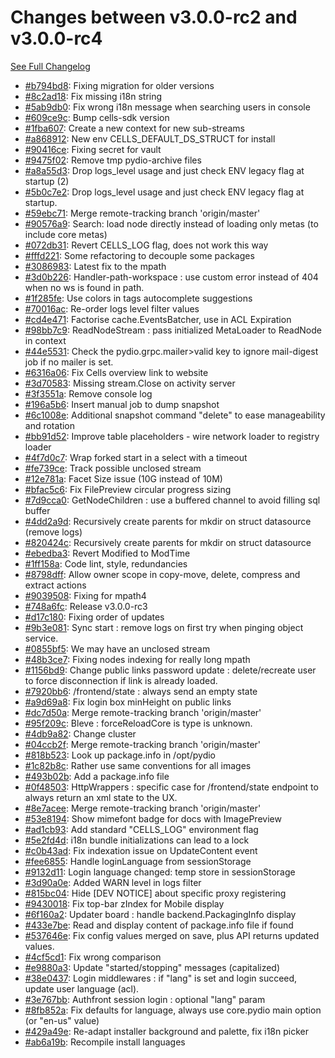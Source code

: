 # Changes between v3.0.0-rc2 and v3.0.0-rc4

[See Full Changelog](https://github.com/pydio/cells/compare/v3.0.0-rc2...v3.0.0-rc4)

- [#b794bd8](https://github.com/pydio/cells/commit/b794bd8604de3fc03ed91a8160adcaf458aace49): Fixing migration for older versions
- [#8c2ad18](https://github.com/pydio/cells/commit/8c2ad183f0b94a023f7e2475d370453a5316649b): Fix missing i18n string
- [#5ab9db0](https://github.com/pydio/cells/commit/5ab9db057366de5403ee4adf27f4a932251c9b62): Fix wrong i18n message when searching users in console
- [#609ce9c](https://github.com/pydio/cells/commit/609ce9cde6dd65e45bd82a0b954e006d6e817114): Bump cells-sdk version
- [#1fba607](https://github.com/pydio/cells/commit/1fba607c86ea7648f68cf5d918ab248497500953): Create a new context for new sub-streams
- [#a868912](https://github.com/pydio/cells/commit/a868912174b4984b7b227afe21b514eef3d2b26c): New env CELLS_DEFAULT_DS_STRUCT for install
- [#90416ce](https://github.com/pydio/cells/commit/90416ce47c5e8712b9e67346ee95781f2b10b17a): Fixing secret for vault
- [#9475f02](https://github.com/pydio/cells/commit/9475f02bc37d215302660ebca02b061a2de36d15): Remove tmp pydio-archive files
- [#a8a55d3](https://github.com/pydio/cells/commit/a8a55d331867a512fe4dc39b05055c50520a15d4): Drop logs_level usage and just check ENV legacy flag at startup (2)
- [#5b0c7e2](https://github.com/pydio/cells/commit/5b0c7e264f1b2036fa15d56f84026cd35c1bfe30): Drop logs_level usage and just check ENV legacy flag at startup.
- [#59ebc71](https://github.com/pydio/cells/commit/59ebc715daf734b773613a3b946c7dcdb73d16a3): Merge remote-tracking branch 'origin/master'
- [#90576a9](https://github.com/pydio/cells/commit/90576a92dbbee471c6e6638cc9ab1284086d30a2): Search: load node directly instead of loading only metas (to include core metas)
- [#072db31](https://github.com/pydio/cells/commit/072db311f1cf822209a056f4ac3eae3287561c2f): Revert CELLS_LOG flag, does not work this way
- [#fffd221](https://github.com/pydio/cells/commit/fffd221fff3d11d694ad3ec4992edb560801915d): Some refactoring to decouple some packages
- [#3086983](https://github.com/pydio/cells/commit/308698348abca9695c5ad724d10995934fd12390): Latest fix to the mpath
- [#3d0b226](https://github.com/pydio/cells/commit/3d0b2268ebd1f0e1093b7b5ca382e3e53740bad2): Handler-path-workspace : use custom error instead of 404 when no ws is found in path.
- [#1f285fe](https://github.com/pydio/cells/commit/1f285fe28ba39508e463a9a5ec7722d281a16d5b): Use colors in tags autocomplete suggestions
- [#70016ac](https://github.com/pydio/cells/commit/70016ac56410be333c21e05a78a6a5d7df7e2490): Re-order logs level filter values
- [#cd4e471](https://github.com/pydio/cells/commit/cd4e471b69463d376ed644732a60b1ec55530439): Factorise cache.EventsBatcher, use in ACL Expiration
- [#98bb7c9](https://github.com/pydio/cells/commit/98bb7c92e76c7469200128be2cd0a3090e2300e7): ReadNodeStream : pass initialized MetaLoader to ReadNode in context
- [#44e5531](https://github.com/pydio/cells/commit/44e5531cfed0dfddbb47ed035b5ced6cd6f3f523): Check the pydio.grpc.mailer>valid key to ignore mail-digest job if no mailer is set.
- [#6316a06](https://github.com/pydio/cells/commit/6316a06252e9494e0f02d6ba59befde017294450): Fix Cells overview link to website
- [#3d70583](https://github.com/pydio/cells/commit/3d7058362d8e9b3895f48b4f42a067df49b5bb8a): Missing stream.Close on activity server
- [#3f3551a](https://github.com/pydio/cells/commit/3f3551affa1a659723c23f9022ffbc6a01951ab9): Remove console log
- [#196a5b6](https://github.com/pydio/cells/commit/196a5b6146ec8ef004a16818457e48560514c613): Insert manual job to dump snapshot
- [#6c1008e](https://github.com/pydio/cells/commit/6c1008e089a3be4a7c3472447994a8aeee0ff93d): Additional snapshot command "delete" to ease manageability and rotation
- [#bb91d52](https://github.com/pydio/cells/commit/bb91d52089ba308fa4ba967c4cdc0193a58557d3): Improve table placeholders - wire network loader to registry loader
- [#4f7d0c7](https://github.com/pydio/cells/commit/4f7d0c7ff06d56749cbfb6fa4648f90ab94b36c8): Wrap forked start in a select with a timeout
- [#fe739ce](https://github.com/pydio/cells/commit/fe739ce8a4725c58fd66d36921931b4cdac23cab): Track possible unclosed stream
- [#12e781a](https://github.com/pydio/cells/commit/12e781a64fc24a33cd8dfedf3830d2a3b1a13d55): Facet Size issue (10G instead of 10M)
- [#bfac5c6](https://github.com/pydio/cells/commit/bfac5c6e8d0a60fedba5fed79681342dd00137cf): Fix FilePreview circular progress sizing
- [#7d9cca0](https://github.com/pydio/cells/commit/7d9cca0c24c6bfbd49a5bd52d9e380873c533f66): GetNodeChildren : use a buffered channel to avoid filling sql buffer
- [#4dd2a9d](https://github.com/pydio/cells/commit/4dd2a9d40466af3b08093699018215d34c0b9218): Recursively create parents for mkdir on struct datasource (remove logs)
- [#820424c](https://github.com/pydio/cells/commit/820424c20565fab7d6a2a2383c9420a779d5235b): Recursively create parents for mkdir on struct datasource
- [#ebedba3](https://github.com/pydio/cells/commit/ebedba3d8ff26ec0357576463ec0d40f70ee86a3): Revert Modified to ModTime
- [#1ff158a](https://github.com/pydio/cells/commit/1ff158a4c48c6f841ab968e6b4b33534927ab1a1): Code lint, style, redundancies
- [#8798dff](https://github.com/pydio/cells/commit/8798dff80fb6d8743122b5151083ed743f295a75): Allow owner scope in copy-move, delete, compress and extract actions
- [#9039508](https://github.com/pydio/cells/commit/9039508e644e62788db314f0f2361bb5452d1adc): Fixing for mpath4
- [#748a6fc](https://github.com/pydio/cells/commit/748a6fcb97616d77c37d12005ab9094cc309e766): Release v3.0.0-rc3
- [#d17c180](https://github.com/pydio/cells/commit/d17c180046e272679f44d1ed919a5fafe61bbb9f): Fixing order of updates
- [#9b3e081](https://github.com/pydio/cells/commit/9b3e0816932775caf4b5aa523754ea9fe9670ed0): Sync start : remove logs on first try when pinging object service.
- [#0855bf5](https://github.com/pydio/cells/commit/0855bf51c6230793d4bb40b3bda1fe2b65f156cb): We may have an unclosed stream
- [#48b3ce7](https://github.com/pydio/cells/commit/48b3ce73316bcd94961e883318e774d074ff6457): Fixing nodes indexing for really long mpath
- [#1156bd9](https://github.com/pydio/cells/commit/1156bd9a8e95bbe5b5220dbe478e8975f88900d9): Change public links password update : delete/recreate user to force disconnection if link is already loaded.
- [#7920bb6](https://github.com/pydio/cells/commit/7920bb6bab29d09c869b360fa24a223b86d556a9): /frontend/state : always send an empty state
- [#a9d69a8](https://github.com/pydio/cells/commit/a9d69a85e81d7e9991a2eed89bb1fc12b9b3e871): Fix login box minHeight on public links
- [#dc7d50a](https://github.com/pydio/cells/commit/dc7d50a0c0e129517f1904c6f77efac979fd0ddf): Merge remote-tracking branch 'origin/master'
- [#95f209c](https://github.com/pydio/cells/commit/95f209ce43a10f01323db4448d6a8b3dfc9c8a2b): Bleve : forceReloadCore is type is unknown.
- [#4db9a82](https://github.com/pydio/cells/commit/4db9a826ef4badcaa27b5a807789f2ff03ac8bc4): Change cluster
- [#04ccb2f](https://github.com/pydio/cells/commit/04ccb2f8b11ace192e704b707dedf538b58c78bd): Merge remote-tracking branch 'origin/master'
- [#818b523](https://github.com/pydio/cells/commit/818b523f4d6089d29504da103e49f18fca2b5443): Look up package.info in /opt/pydio
- [#1c82b8c](https://github.com/pydio/cells/commit/1c82b8cb969b0e15915ef84de5688da6f109989e): Rather use same conventions for all images
- [#493b02b](https://github.com/pydio/cells/commit/493b02b4bf666c60e3db895642ab9f518375a0b6): Add a package.info file
- [#0f48503](https://github.com/pydio/cells/commit/0f4850338e60803028c76badc2d477e312bfc1af): HttpWrappers : specific case for /frontend/state endpoint to always return an xml state to the UX.
- [#8e7acee](https://github.com/pydio/cells/commit/8e7aceeac2cf91b00047aa56fb507840aa8b6280): Merge remote-tracking branch 'origin/master'
- [#53e8194](https://github.com/pydio/cells/commit/53e81945eafe55fd03ad3754eee2f475308d360e): Show mimefont badge for docs with ImagePreview
- [#ad1cb93](https://github.com/pydio/cells/commit/ad1cb9352b31efae08c92a929076c94ab9001507): Add standard "CELLS_LOG" environment flag
- [#5e2fd4d](https://github.com/pydio/cells/commit/5e2fd4d146ed66f54379c9c540a6d44f1200d6ef): i18n bundle initializations can lead to a lock
- [#c0b43ad](https://github.com/pydio/cells/commit/c0b43ad42175f731cc4bb4840145ef3f9005fe8c): Fix indexation issue on UpdateContent event
- [#fee6855](https://github.com/pydio/cells/commit/fee6855f1d47e132a29302aa042140cefddc735e): Handle loginLanguage from sessionStorage
- [#9132d11](https://github.com/pydio/cells/commit/9132d11f351964918b22f1071e77757bc6e23f2b): Login language changed: temp store in sessionStorage
- [#3d90a0e](https://github.com/pydio/cells/commit/3d90a0ebf5c14eecb3698cb096ff81db890a5f30): Added WARN level in logs filter
- [#815bc04](https://github.com/pydio/cells/commit/815bc04c6ad2c1d092faf0e4fde5c2a6a606fcb2): Hide [DEV NOTICE] about specific proxy registering
- [#9430018](https://github.com/pydio/cells/commit/9430018025f90bf7cdc48fc6f52e6224aa3a3c1f): Fix top-bar zIndex for Mobile display
- [#6f160a2](https://github.com/pydio/cells/commit/6f160a2487acb795109751d4948bc6f13297679a): Updater board : handle backend.PackagingInfo display
- [#433e7be](https://github.com/pydio/cells/commit/433e7be57289f7dd58da6e4cba9ea4413a19bf14): Read and display content of package.info file if found
- [#537646e](https://github.com/pydio/cells/commit/537646eb67fe8e8fc8faa1a52f20b84215eda50e): Fix config values merged on save, plus API returns updated values.
- [#4cf5cd1](https://github.com/pydio/cells/commit/4cf5cd164c3889bfd1a51b0486906c35d22dff3f): Fix wrong comparison
- [#e9880a3](https://github.com/pydio/cells/commit/e9880a37e11d758e02dd8f888d6bb6cda43edd56): Update "started/stopping" messages (capitalized)
- [#38e0437](https://github.com/pydio/cells/commit/38e0437a5211295745eecfff4e7a1b9c23a4cf14): Login middlewares : if "lang" is set and login succeed, update user language (acl).
- [#3e767bb](https://github.com/pydio/cells/commit/3e767bbedbd108566f7ea57979ded19c33427254): Authfront session login : optional "lang" param
- [#8fb852a](https://github.com/pydio/cells/commit/8fb852ab9f5d9fccbd490dd606959b7b40e5c989): Fix defaults for language, always use core.pydio main option (or "en-us" value)
- [#429a49e](https://github.com/pydio/cells/commit/429a49ed0ed3ae5d03e89e4570657b8b0ec6ed5d): Re-adapt installer background and palette, fix i18n picker
- [#ab6a19b](https://github.com/pydio/cells/commit/ab6a19b29a021a9cf89b65cc9499618247a17d77): Recompile install languages
